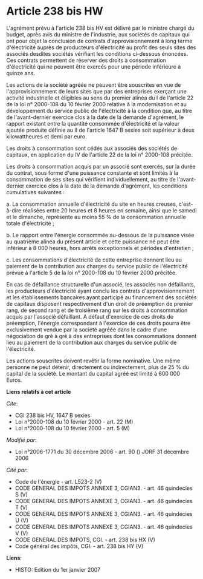 # Article 238 bis HW

L'agrément prévu à l'article 238 bis HV est délivré par le ministre chargé du budget, après avis du ministre de l'industrie,
aux sociétés de capitaux qui ont pour objet la conclusion de contrats d'approvisionnement à long terme d'électricité auprès
de producteurs d'électricité au profit des seuls sites des associés desdites sociétés vérifiant les conditions ci-dessous
énoncées. Ces contrats permettent de réserver des droits à consommation d'électricité qui ne peuvent être exercés pour une
période inférieure à quinze ans.

Les actions de la société agréée ne peuvent être souscrites en vue de l'approvisionnement de leurs sites que par des
entreprises exerçant une activité industrielle et éligibles au sens du premier alinéa du I de l'article 22 de la loi n°
2000-108 du 10 février 2000 relative à la modernisation et au développement du service public de l'électricité à la condition
que, au titre de l'avant-dernier exercice clos à la date de la demande d'agrément, le rapport existant entre la quantité
consommée d'électricité et la valeur ajoutée produite définie au II de l'article 1647 B sexies soit supérieur à deux
kilowattheures et demi par euro.

Les droits à consommation sont cédés aux associés des sociétés de capitaux, en application du IV de l'article 22 de la loi n°
2000-108 précitée.

Les droits à consommation acquis par un associé sont exercés, sur la durée du contrat, sous forme d'une puissance constante
et sont limités à la consommation de ses sites qui vérifient individuellement, au titre de l'avant-dernier exercice clos à la
date de la demande d'agrément, les conditions cumulatives suivantes :

a. La consommation annuelle d'électricité du site en heures creuses, c'est-à-dire réalisées entre 20 heures et 8 heures en
semaine, ainsi que le samedi et le dimanche, représente au moins 55 % de la consommation annuelle totale d'électricité ;

b. Le rapport entre l'énergie consommée au-dessous de la puissance visée au quatrième alinéa du présent article et cette
puissance ne peut être inférieur à 8 000 heures, hors arrêts exceptionnels et périodes d'entretien ;

c. Les consommations d'électricité de cette entreprise donnent lieu au paiement de la contribution aux charges du service
public de l'électricité prévue à l'article 5 de la loi n° 2000-108 du 10 février 2000 précitée.

En cas de défaillance structurelle d'un associé, les associés non défaillants, les producteurs d'électricité ayant conclu les
contrats d'approvisionnement et les établissements bancaires ayant participé au financement des sociétés de capitaux
disposent respectivement d'un droit de préemption de premier rang, de second rang et de troisième rang sur les droits à
consommation acquis par l'associé défaillant. A défaut d'exercice de ces droits de préemption, l'énergie correspondant à
l'exercice de ces droits pourra être exclusivement vendue par la société agréée dans le cadre d'une négociation de gré à gré
à des entreprises dont les consommations donnent lieu au paiement de la contribution aux charges du service public de
l'électricité.

Les actions souscrites doivent revêtir la forme nominative. Une même personne ne peut détenir, directement ou indirectement,
plus de 25 % du capital de la société. Le montant du capital agréé est limité à 600 000 Euros.

**Liens relatifs à cet article**

_Cite_:

  - CGI 238 bis HV, 1647 B sexies
  - Loi n°2000-108 du 10 février 2000 - art. 22 (M)
  - Loi n°2000-108 du 10 février 2000 - art. 5 (M)

_Modifié par_:

  - Loi n°2006-1771 du 30 décembre 2006 - art. 90 () JORF 31 décembre 2006

_Cité par_:

  - Code de l'énergie - art. L523-2 (V)
  - CODE GENERAL DES IMPOTS ANNEXE 3, CGIAN3. - art. 46 quindecies S (V)
  - CODE GENERAL DES IMPOTS ANNEXE 3, CGIAN3. - art. 46 quindecies T (V)
  - CODE GENERAL DES IMPOTS ANNEXE 3, CGIAN3. - art. 46 quindecies U (V)
  - CODE GENERAL DES IMPOTS ANNEXE 3, CGIAN3. - art. 46 quindecies V (V)
  - CODE GENERAL DES IMPOTS, CGI. - art. 238 bis HX (V)
  - Code général des impôts, CGI. - art. 238 bis HY (V)

**Liens**:

  - HISTO: Edition du 1er janvier 2007

